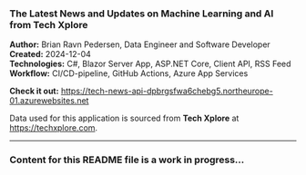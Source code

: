 <h3>The Latest News and Updates on Machine Learning and AI from Tech Xplore</h3>

<b>Author:</b> Brian Ravn Pedersen, Data Engineer and Software Developer<br/>
<b>Created:</b> 2024-12-04<br/>
<b>Technologies:</b> C#, Blazor Server App, ASP.NET Core, Client API, RSS Feed<br />
<b>Workflow:</b> CI/CD-pipeline, GitHub Actions, Azure App Services<br/>

<b>Check it out:</b> https://tech-news-api-dpbrgsfwa6chebg5.northeurope-01.azurewebsites.net<br/>

Data used for this application is sourced from <b>Tech Xplore</b> at https://techxplore.com.

<hr/>

<h3>Content for this README file is a work in progress...</h3>


